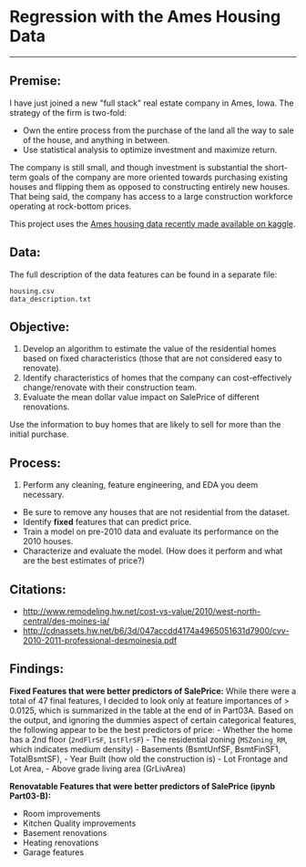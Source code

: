 # Regression with the Ames Housing Data

---

## Premise: 
I have just joined a new "full stack" real estate company in Ames, Iowa. The strategy of the firm is two-fold:
- Own the entire process from the purchase of the land all the way to sale of the house, and anything in between.
- Use statistical analysis to optimize investment and maximize return.

The company is still small, and though investment is substantial the short-term goals of the company are more oriented towards purchasing existing houses and flipping them as opposed to constructing entirely new houses. That being said, the company has access to a large construction workforce operating at rock-bottom prices.

This project uses the [Ames housing data recently made available on kaggle](https://www.kaggle.com/c/house-prices-advanced-regression-techniques).

## Data:
The full description of the data features can be found in a separate file:

    housing.csv
    data_description.txt

## Objective:
1. Develop an algorithm to estimate the value of the residential homes based on fixed characteristics (those that are not considered easy to renovate).
2. Identify characteristics of homes that the company can cost-effectively change/renovate with their construction team.
3. Evaluate the mean dollar value impact on SalePrice of different renovations.

Use the information to buy homes that are likely to sell for more than the initial purchase.

## Process:
1. Perform any cleaning, feature engineering, and EDA you deem necessary.
- Be sure to remove any houses that are not residential from the dataset.
- Identify **fixed** features that can predict price.
- Train a model on pre-2010 data and evaluate its performance on the 2010 houses.
- Characterize and evaluate the model. (How does it perform and what are the best estimates of price?)

## Citations:
- http://www.remodeling.hw.net/cost-vs-value/2010/west-north-central/des-moines-ia/
- http://cdnassets.hw.net/b6/3d/047accdd4174a4965051631d7900/cvv-2010-2011-professional-desmoinesia.pdf

## Findings:
**Fixed Features that were better predictors of SalePrice:**
While there were a total of 47 final features, I decided to look only at feature importances of > 0.0125, which is summarized in the table at the end of in Part03A. Based on the output, and ignoring the dummies aspect of certain categorical features, the following appear to be the best predictors of price:
    - Whether the home has a 2nd floor (`2ndFlrSF`, `1stFlrSF`)
    - The residential zoning (`MSZoning_RM`, which indicates medium density)
    - Basements (BsmtUnfSF, BsmtFinSF1, TotalBsmtSF),
    - Year Built (how old the construction is)
    - Lot Frontage and Lot Area,
    - Above grade living area (GrLivArea)
    
**Renovatable Features that were better predictors of SalePrice (ipynb Part03-B):**
- Room improvements 
- Kitchen Quality improvements
- Basement renovations
- Heating renovations
- Garage features
